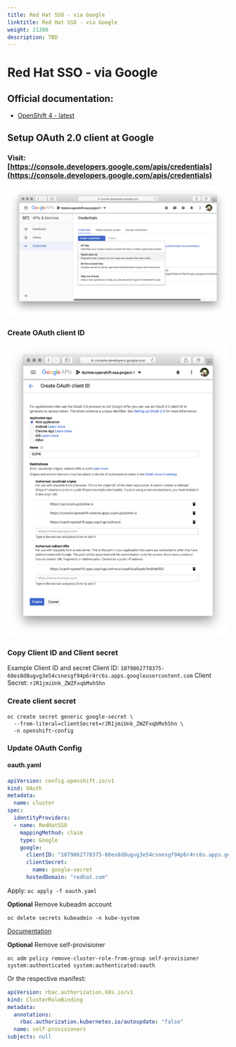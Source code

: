```yaml
---
title: Red Hat SSO - via Google
linktitle: Red Hat SSO - via Google
weight: 21300
description: TBD
---
```

# Red Hat SSO - via Google

## Official documentation:

* [OpenShift 4 - latest](https://docs.openshift.com/container-platform/latest/authentication/identity_providers/configuring-google-identity-provider.html)

## Setup OAuth 2.0 client at Google <a id="user-content-setup-oauth-2-0-client-at-google"></a>

### Visit: [https://console.developers.google.com/apis/credentials](https://console.developers.google.com/apis/credentials)

![](google-oauth-screenshot1.png)

### Create OAuth client ID

![](google-oauth-screenshot2.png)

### Copy Client ID and Client secret

Example Client ID and secret
Client ID: `1079862778375-60es8d8ugvg3e54csnesgf94p6r4rc6s.apps.googleusercontent.com`
Client Secret: `rJR1jmiUnk_ZWZFxqbMxhShn`

### Create client secret

```text
oc create secret generic google-secret \
  --from-literal=clientSecret=rJR1jmiUnk_ZWZFxqbMxhShn \
  -n openshift-config
```

### Update OAuth Config

#### oauth.yaml
```yaml
apiVersion: config.openshift.io/v1
kind: OAuth
metadata:
  name: cluster
spec:
  identityProviders:
  - name: RedHatSSO
    mappingMethod: claim
    type: Google
    google:
      clientID: "1079862778375-60es8d8ugvg3e54csnesgf94p6r4rc6s.apps.googleusercontent.com"
      clientSecret:
        name: google-secret
      hostedDomain: "redhat.com"
```

Apply: `oc apply -f oauth.yaml`

**Optional** Remove kubeadm account

```text
oc delete secrets kubeadmin -n kube-system
```

[Documentation](https://docs.openshift.com/container-platform/4.1/authentication/remove-kubeadmin.html)

**Optional** Remove self-provisioner

```text
oc adm policy remove-cluster-role-from-group self-provisioner system:authenticated system:authenticated:oauth
```

Or the respective manifest:

```yaml
apiVersion: rbac.authorization.k8s.io/v1
kind: ClusterRoleBinding
metadata:
  annotations:
    rbac.authorization.kubernetes.io/autoupdate: "false"
  name: self-provisioners
subjects: null
```
